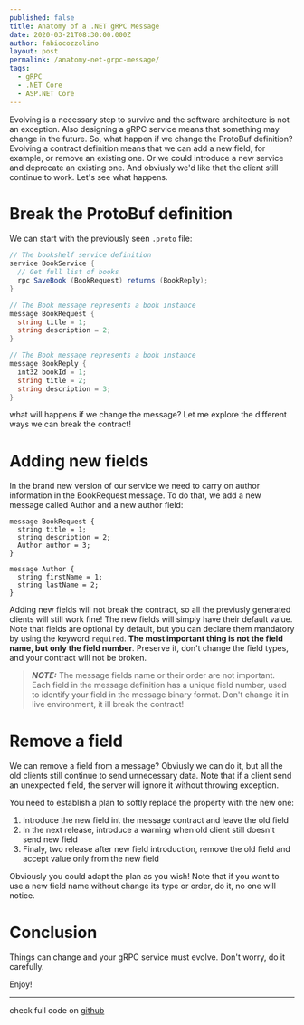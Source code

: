```yaml
---
published: false
title: Anatomy of a .NET gRPC Message
date: 2020-03-21T08:30:00.000Z
author: fabiocozzolino
layout: post
permalink: /anatomy-net-grpc-message/
tags:
  - gRPC
  - .NET Core
  - ASP.NET Core
---
```

Evolving is a necessary step to survive and the software architecture is not an exception. Also designing a gRPC service means that something may change in the future. So, what happen if we change the ProtoBuf definition? 
Evolving a contract definition means that we can add a new field, for example, or remove an existing one. Or we could introduce a new service and deprecate an existing one. And obviusly we'd like that the client still continue to work.
Let's see what happens.

# Break the ProtoBuf definition
We can start with the previously seen `.proto` file:
``` csharp
// The bookshelf service definition
service BookService {
  // Get full list of books
  rpc SaveBook (BookRequest) returns (BookReply);
}

// The Book message represents a book instance
message BookRequest {
  string title = 1;
  string description = 2;
}

// The Book message represents a book instance
message BookReply {
  int32 bookId = 1;
  string title = 2;
  string description = 3;
}
```

what will happens if we change the message? Let me explore the different ways we can break the contract!

# Adding new fields
In the brand new version of our service we need to carry on author information in the BookRequest message. To do that, we add a new message called Author and a new author field:

```
message BookRequest {
  string title = 1;
  string description = 2;
  Author author = 3;
}

message Author {
  string firstName = 1;
  string lastName = 2;
}
```

Adding new fields will not break the contract, so all the previusly generated clients will still work fine! The new fields will simply have their default value. Note that fields are optional by default, but you can declare them mandatory by using the keyword `required`.
**The most important thing is not the field name, but only the field number**. Preserve it, don't change the field types, and your contract will not be broken.

> **_NOTE:_** The message fields name or their order are not important. Each field in the message definition has a unique field number, used to identify your field in the message binary format. Don't change it in live environment, it ill break the contract!

# Remove a field
We can remove a field from a message? Obviusly we can do it, but all the old clients still continue to send unnecessary data. Note that if a client send an unexpected field, the server will ignore it without throwing exception.

You need to establish a plan to softly replace the property with the new one:
1. Introduce the new field int the message contract and leave the old field
2. In the next release, introduce a warning when old client still doesn't send new field
3. Finaly, two release after new field introduction, remove the old field and accept value only from the new field

Obviously you could adapt the plan as you wish!
Note that if you want to use a new field name without change its type or order, do it, no one will notice.

# Conclusion
Things can change and your gRPC service must evolve. Don't worry, do it carefully.

Enjoy!

--------
check full code on [github](https://github.com/fabiocozzolino/samples/tree/master/BookshelfService)
